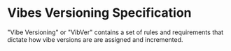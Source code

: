 # Vibes Versioning Specification
"Vibe Versioning" or "VibVer" contains a set of rules and requirements that dictate how vibe versions are are assigned and incremented.
